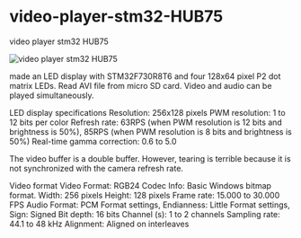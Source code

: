 # video-player-stm32-HUB75
video player stm32 HUB75

![video player stm32 HUB75](https://github.com/offpic/video-player-stm32-HUB75/assets/31142397/7bebc2f9-d98f-496b-8c8d-a0bc650d6796)

 made an LED display with STM32F730R8T6 and four 128x64 pixel P2 dot matrix LEDs.
Read AVI file from micro SD card.
Video and audio can be played simultaneously.

LED display specifications
Resolution: 256x128 pixels
PWM resolution: 1 to 12 bits per color
Refresh rate: 63RPS (when PWM resolution is 12 bits and brightness is 50%), 85RPS (when PWM resolution is 8 bits and brightness is 50%)
Real-time gamma correction: 0.6 to 5.0

The video buffer is a double buffer. However, tearing is terrible because it is not synchronized with the camera refresh rate.

Video format
Video
Format: RGB24
Codec Info: Basic Windows bitmap format.
Width: 256 pixels
Height: 128 pixels
Frame rate: 15.000 to 30.000 FPS
Audio
Format: PCM
Format settings, Endianness: Little
Format settings, Sign: Signed
Bit depth: 16 bits
Channel (s): 1 to 2 channels
Sampling rate: 44.1 to 48 kHz
Alignment: Aligned on interleaves
